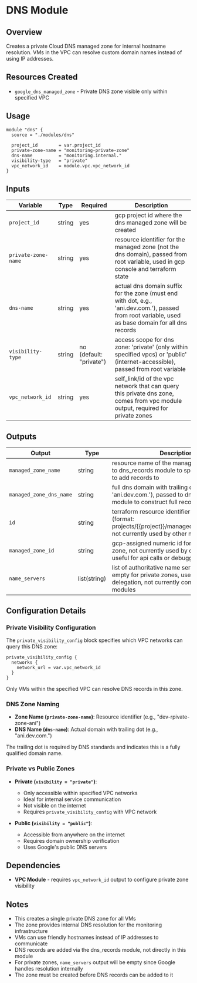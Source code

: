 # DNS Module

## Overview
Creates a private Cloud DNS managed zone for internal hostname resolution. VMs in the VPC can resolve custom domain names instead of using IP addresses.

## Resources Created
- `google_dns_managed_zone` - Private DNS zone visible only within specified VPC

## Usage

```hcl
module "dns" {
  source = "./modules/dns"
  
  project_id        = var.project_id
  private-zone-name = "monitoring-private-zone"
  dns-name          = "monitoring.internal."
  visibility-type   = "private"
  vpc_network_id    = module.vpc.vpc_network_id
}
```

## Inputs

| Variable | Type | Required | Description |
|----------|------|----------|-------------|
| `project_id` | string | yes | gcp project id where the dns managed zone will be created |
| `private-zone-name` | string | yes | resource identifier for the managed zone (not the dns domain), passed from root variable, used in gcp console and terraform state |
| `dns-name` | string | yes | actual dns domain suffix for the zone (must end with dot, e.g., 'ani.dev.com.'), passed from root variable, used as base domain for all dns records |
| `visibility-type` | string | no (default: "private") | access scope for dns zone: 'private' (only within specified vpcs) or 'public' (internet-accessible), passed from root variable |
| `vpc_network_id` | string | yes | self_link/id of the vpc network that can query this private dns zone, comes from vpc module output, required for private zones |

## Outputs

| Output | Type | Description | Used By |
|--------|------|-------------|---------|
| `managed_zone_name` | string | resource name of the managed zone, passed to dns_records module to specify which zone to add records to | DNS Records module |
| `managed_zone_dns_name` | string | full dns domain with trailing dot (e.g., 'ani.dev.com.'), passed to dns_records module to construct full record names | DNS Records module |
| `id` | string | terraform resource identifier for the dns zone (format: projects/{{project}}/managedZones/{{name}}), not currently used by other modules | Not currently used |
| `managed_zone_id` | string | gcp-assigned numeric id for the managed zone, not currently used by other modules but useful for api calls or debugging | Not currently used |
| `name_servers` | list(string) | list of authoritative name servers for this zone, empty for private zones, used for public zone delegation, not currently consumed by other modules | Not currently used |

## Configuration Details

### Private Visibility Configuration
The `private_visibility_config` block specifies which VPC networks can query this DNS zone:
```hcl
private_visibility_config {
  networks {
    network_url = var.vpc_network_id
  }
}
```

Only VMs within the specified VPC can resolve DNS records in this zone.

### DNS Zone Naming
- **Zone Name (`private-zone-name`)**: Resource identifier (e.g., "dev-rpivate-zone-ani")
- **DNS Name (`dns-name`)**: Actual domain with trailing dot (e.g., "ani.dev.com.")

The trailing dot is required by DNS standards and indicates this is a fully qualified domain name.

### Private vs Public Zones
- **Private (`visibility = "private"`)**: 
  - Only accessible within specified VPC networks
  - Ideal for internal service communication
  - Not visible on the internet
  - Requires `private_visibility_config` with VPC network

- **Public (`visibility = "public"`)**: 
  - Accessible from anywhere on the internet
  - Requires domain ownership verification
  - Uses Google's public DNS servers

## Dependencies
- **VPC Module** - requires `vpc_network_id` output to configure private zone visibility

## Notes
- This creates a single private DNS zone for all VMs
- The zone provides internal DNS resolution for the monitoring infrastructure
- VMs can use friendly hostnames instead of IP addresses to communicate
- DNS records are added via the dns_records module, not directly in this module
- For private zones, `name_servers` output will be empty since Google handles resolution internally
- The zone must be created before DNS records can be added to it